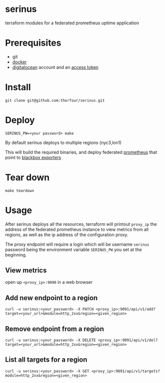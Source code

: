 # serinus
terraform modules for a federated prometheus uptime application

# Prerequisites 
- git
- [docker](https://www.docker.com/)
- [digitalocean](https://www.digitalocean.com/) account and an [access token](https://www.digitalocean.com/docs/api/create-personal-access-token/)

# Install
`git clone git@github.com:thorfour/serinus.git`

# Deploy 
`SERINUS_PW=<your password> make`

By default serinus deploys to multiple regions (nyc3,lon1)

This will build the required binaries, and deploy federated [prometheus](https://prometheus.io/) that point to [blackbox exporters](https://github.com/prometheus/blackbox_exporter)

# Tear down

`make teardown`

# Usage

After serinus deploys all the resources, terraform will printout `proxy_ip` the address of the federated prometheus instance to view metrics from all regions, as well as the ip address of the configuration proxy. 

The proxy endpoint will require a login which will be username `serinus` password being the environment variable `SERINUS_PW` you set at the beginning. 

## View metrics

open up `<proxy_ip>:9090` in a web browser

## Add new endpoint to a region

`curl -u serinus:<your_password> -X PATCH <proxy_ip>:9091/api/v1/add?target=<your_url>&module=http_2xx&region=<given_region>`

## Remove endpoint from a region

`curl -u serinus:<your_password> -X DELETE <proxy_ip>:9091/api/v1/del?target=<your_url>&module=http_2xx&region=<given_region>`

## List all targets for a region

`curl -u serinus:<your_password> -X GET <proxy_ip>:9091/api/v1/targets?module=http_2xx&region=<given_region>`
